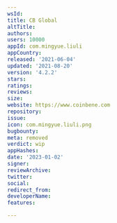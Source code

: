 ```yaml
---
wsId: 
title: CB Global
altTitle: 
authors: 
users: 10000
appId: com.mingyue.liuli
appCountry: 
released: '2021-06-04'
updated: '2021-08-20'
version: '4.2.2'
stars: 
ratings: 
reviews: 
size: 
website: https://www.coinbene.com
repository: 
issue: 
icon: com.mingyue.liuli.png
bugbounty: 
meta: removed
verdict: wip
appHashes: 
date: '2023-01-02'
signer: 
reviewArchive: 
twitter: 
social: 
redirect_from: 
developerName: 
features: 

---
```


